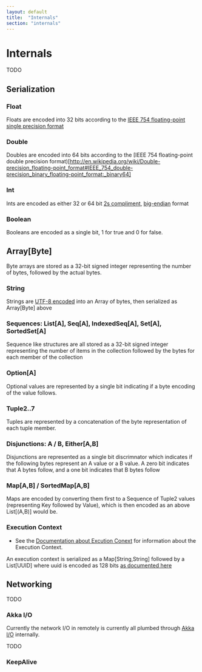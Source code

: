 ```yaml
---
layout: default
title:  "Internals"
section: "internals"
---
```


# Internals

TODO

<a name="serialization"></a>

## Serialization

### Float

Floats are encoded into 32 bits according to the [IEEE 754 floating-point single precision format](http://en.wikipedia.org/wiki/Single-precision_floating-point_format#IEEE_754_single-precision_binary_floating-point_format:_binary32)

### Double

Doubles are encoded into 64 bits according to the [IEEE 754 floating-point double precision format)[http://en.wikipedia.org/wiki/Double-precision_floating-point_format#IEEE_754_double-precision_binary_floating-point_format:_binary64] 

### Int

Ints are encoded as either 32 or 64 bit [2s compliment](http://en.wikipedia.org/wiki/Two's_complement), [big-endian](http://en.wikipedia.org/wiki/Endianness) format

### Boolean

Booleans are encoded as a single bit, 1 for true and 0 for false.

## Array[Byte]

Byte arrays are stored as a 32-bit signed integer representing the number of bytes, followed by the actual bytes.

### String

Strings are [UTF-8 encoded](http://en.wikipedia.org/wiki/UTF-8) into an Array of bytes, then serialized as Array[Byte] above

### Sequences: List[A], Seq[A], IndexedSeq[A], Set[A], SortedSet[A]

Sequence like structures are all stored as a 32-bit signed integer representing the number of items in the collection followed by the bytes for each member of the collection

### Option[A]

Optional values are represented by a single bit indicating if a byte encoding of the value follows.

### Tuple2..7

Tuples are represented by a concatenation of the byte representation of each tuple member.

### Disjunctions: A \/ B, Either[A,B]

Disjunctions are represented as a single bit discrimnator which indicates if the following bytes represent an A value or a B value. A zero bit indicates that A bytes follow, and a one bit indicates that B bytes follow

### Map[A,B] / SortedMap[A,B]

Maps are encoded by converting them first to a Sequence of Tuple2 values (representing Key followed by Value), which is then encoded as an above List[(A,B)] would be.

### Execution Context
- See the [Documentation about Excution Conext](/manual.html#execution-context]) for information about the Execution Context. 

An execution context is serialized as a Map[String,String] followed by a List[UUID] where uuid is encoded as 128 bits [as documented here](https://docs.oracle.com/javase/7/docs/api/java/util/UUID.html)

<a name="networking"></a>

## Networking

TODO

### Akka I/O

Currently the network I/O in remotely is currently all plumbed through [Akka I/O](http://doc.akka.io/docs/akka/snapshot/scala/io.html) internally.

TODO

### KeepAlive
